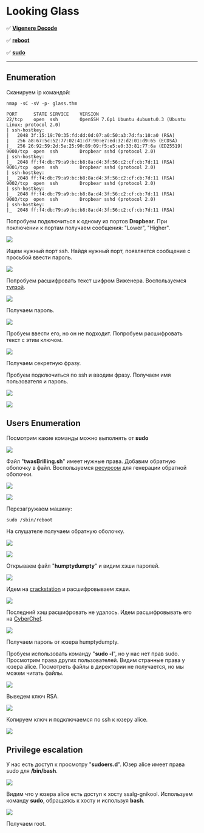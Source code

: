 # Looking Glass

:white_check_mark:  [**Vigenere Decode**](#vigenere)

:white_check_mark: [**reboot**](#reboot)

:white_check_mark: [**sudo**](#sudo)
___

## Enumeration
Сканируем ip командой:
```
nmap -sC -sV -p- glass.thm
```

```
PORT      STATE SERVICE    VERSION
22/tcp    open  ssh        OpenSSH 7.6p1 Ubuntu 4ubuntu0.3 (Ubuntu Linux; protocol 2.0)
| ssh-hostkey:
|   2048 3f:15:19:70:35:fd:dd:0d:07:a0:50:a3:7d:fa:10:a0 (RSA)
|   256 a8:67:5c:52:77:02:41:d7:90:e7:ed:32:d2:01:d9:65 (ECDSA)
|_  256 26:92:59:2d:5e:25:90:89:09:f5:e5:e0:33:81:77:6a (ED25519)
9000/tcp  open  ssh        Dropbear sshd (protocol 2.0)
| ssh-hostkey:
|_  2048 ff:f4:db:79:a9:bc:b8:8a:d4:3f:56:c2:cf:cb:7d:11 (RSA)
9001/tcp  open  ssh        Dropbear sshd (protocol 2.0)
| ssh-hostkey:
|_  2048 ff:f4:db:79:a9:bc:b8:8a:d4:3f:56:c2:cf:cb:7d:11 (RSA)
9002/tcp  open  ssh        Dropbear sshd (protocol 2.0)
| ssh-hostkey:
|_  2048 ff:f4:db:79:a9:bc:b8:8a:d4:3f:56:c2:cf:cb:7d:11 (RSA)
9003/tcp  open  ssh        Dropbear sshd (protocol 2.0)
| ssh-hostkey:
|_  2048 ff:f4:db:79:a9:bc:b8:8a:d4:3f:56:c2:cf:cb:7d:11 (RSA)                                                        
```

Попробуем подключиться к одному из портов **Dropbear**. При поключении к портам получаем сообщения: "Lower", "Higher". 

![](https://github.com/fobblified/Writeups/blob/main/Tryhackme/assets/Looking_Glass/1.png)

Ищем нужный порт ssh. Найдя нужный порт, появляется сообщение с просьбой ввести пароль.

![](https://github.com/fobblified/Writeups/blob/main/Tryhackme/assets/Looking_Glass/2.png)

<a name="vigenere"></a>

Попробуем расшифровать текст шифром Виженера. Воспользуемся [тулзой](https://www.boxentriq.com/code-breaking/vigenere-cipher).

![](https://github.com/fobblified/Writeups/blob/main/Tryhackme/assets/Looking_Glass/3.png)

Получаем пароль.

![](https://github.com/fobblified/Writeups/blob/main/Tryhackme/assets/Looking_Glass/4.png)

Пробуем ввести его, но он не подходит. Попробуем расшифровать текст с этим ключом.

![](https://github.com/fobblified/Writeups/blob/main/Tryhackme/assets/Looking_Glass/5.png)

Получаем секретную фразу.

Пробуем подключиться по ssh и вводим фразу. Получаем имя пользователя и пароль.

![](https://github.com/fobblified/Writeups/blob/main/Tryhackme/assets/Looking_Glass/6.png)

![](https://github.com/fobblified/Writeups/blob/main/Tryhackme/assets/Looking_Glass/7.png)

## Users Enumeration

<a name="reboot"></a>

Посмотрим какие команды можно выполнять от **sudo**

![](https://github.com/fobblified/Writeups/blob/main/Tryhackme/assets/Looking_Glass/8.png)

Файл "**twasBrilling.sh**" имеет нужные права. Добавим обратную оболочку в файл. Воспользуемся [ресурсом](https://www.revshells.com/) для генерации обратной оболочки. 

![](https://github.com/fobblified/Writeups/blob/main/Tryhackme/assets/Looking_Glass/9.png)

![](https://github.com/fobblified/Writeups/blob/main/Tryhackme/assets/Looking_Glass/10.png)

Перезагружаем машину: 
```
sudo /sbin/reboot
```

На слушателе получаем обратную оболочку.

![](https://github.com/fobblified/Writeups/blob/main/Tryhackme/assets/Looking_Glass/11.png)

![](https://github.com/fobblified/Writeups/blob/main/Tryhackme/assets/Looking_Glass/12.png)

Открываем файл "**humptydumpty**" и видим хэши паролей.

![](https://github.com/fobblified/Writeups/blob/main/Tryhackme/assets/Looking_Glass/13.png)

Идем на [crackstation](https://crackstation.net/) и расшифровываем хэши.

![](https://github.com/fobblified/Writeups/blob/main/Tryhackme/assets/Looking_Glass/14.png)

Последний хэш расшифровать не удалось. Идем расшифровывать его на [CyberChef](https://gchq.github.io/CyberChef/).

![](https://github.com/fobblified/Writeups/blob/main/Tryhackme/assets/Looking_Glass/15.png)

Получаем пароль от юзера humptydumpty.

Пробуем использовать команду "**sudo -l**", но у нас нет прав sudo. Просмотрим права других пользователей. Видим странные права у юзера alice. Посмотреть файлы в директории не получается, но мы можем читать файлы.

![](https://github.com/fobblified/Writeups/blob/main/Tryhackme/assets/Looking_Glass/16.png)

Выведем ключ RSA.

![](https://github.com/fobblified/Writeups/blob/main/Tryhackme/assets/Looking_Glass/17.png)

Копируем ключ и подключаемся по ssh к юзеру alice.

![](https://github.com/fobblified/Writeups/blob/main/Tryhackme/assets/Looking_Glass/18.png)

## Privilege escalation

<a name="sudo"></a>

У нас есть доступ к просмотру "**sudoers.d**". Юзер alice имеет права sudo для **/bin/bash**.

![](https://github.com/fobblified/Writeups/blob/main/Tryhackme/assets/Looking_Glass/19.png)

Видим что у юзера alice есть доступ к хосту ssalg-gnikool. Используем команду **sudo**, обращаясь к хосту и используя **bash**.

![](https://github.com/fobblified/Writeups/blob/main/Tryhackme/assets/Looking_Glass/20.png)

Получаем root.
